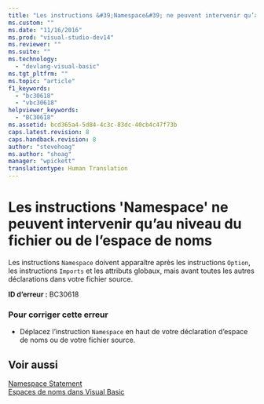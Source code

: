 ```yaml
---
title: "Les instructions &#39;Namespace&#39; ne peuvent intervenir qu’au niveau du fichier ou de l’espace de noms | Microsoft Docs"
ms.custom: ""
ms.date: "11/16/2016"
ms.prod: "visual-studio-dev14"
ms.reviewer: ""
ms.suite: ""
ms.technology: 
  - "devlang-visual-basic"
ms.tgt_pltfrm: ""
ms.topic: "article"
f1_keywords: 
  - "bc30618"
  - "vbc30618"
helpviewer_keywords: 
  - "BC30618"
ms.assetid: bcd365a4-5d84-4c3c-83dc-40cb4c47f73b
caps.latest.revision: 8
caps.handback.revision: 8
author: "stevehoag"
ms.author: "shoag"
manager: "wpickett"
translationtype: Human Translation
---
```

# Les instructions &#39;Namespace&#39; ne peuvent intervenir qu’au niveau du fichier ou de l’espace de noms
Les instructions `Namespace` doivent apparaître après les instructions `Option`, les instructions `Imports` et les attributs globaux, mais avant toutes les autres déclarations dans votre fichier source.  
  
 **ID d’erreur :** BC30618  
  
### Pour corriger cette erreur  
  
-   Déplacez l’instruction `Namespace` en haut de votre déclaration d’espace de noms ou de votre fichier source.  
  
## Voir aussi  
 [Namespace Statement](../../visual-basic/language-reference/statements/namespace-statement.md)   
 [Espaces de noms dans Visual Basic](../../visual-basic/programming-guide/program-structure/namespaces.md)